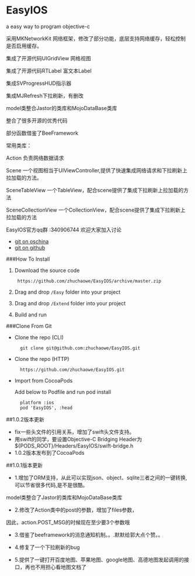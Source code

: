 EasyIOS
=======

a easy way to program objective-c 

采用MKNetworkKit 网络框架，修改了部分功能，底层支持网络缓存，轻松控制是否启用缓存。

集成了开源代码UIGridView 网格视图

集成了开源代码RTLabel 富文本Label

集成SVProgressHUD指示器

集成MJRefresh下拉刷新，有删改

model类整合Jastor的类库和MojoDataBase类库

整合了很多开源的优秀代码

部分函数借鉴了BeeFramework

常用类库：

Action 负责网络数据请求

Scene 一个视图相当于UIViewController,提供了快速集成网络请求和下拉刷新上拉加载的方法。

SceneTableView  一个TableView，配合scene提供了集成下拉刷新上拉加载的方法

SceneCollectionView 一个CollectionView，配合scene提供了集成下拉刷新上拉加载的方法

EasyIOS官方qq群 :340906744 欢迎大家加入讨论

* [git on oschina ](http://git.oschina.net/zhuchaowe/EasyIOS)
* [git on github ](https://github.com/zhuchaowe/EasyIOS)

###How To Install
1. Download the source code
		
		https://github.com/zhuchaowe/EasyIOS/archive/master.zip
2. Drag and drop `/Easy` folder into your project
3. Drag and drop `/Extend` folder into your project
4. Build and run

###Clone From Git
* Clone the repo (CLI)
		
		git clone git@github.com:zhuchaowe/EasyIOS.git
* Clone the repo (HTTP)
		
		https://github.com/zhuchaowe/EasyIOS.git
* Import from CocoaPods 

	Add below to Podfile and run pod install

		platform :ios
		pod 'EasyIOS', :head

##1.0.2版本更新

*  fix一些头文件的引用关系，增加了swift头文件支持。
*  用swift的同学，要设置Objective-C Bridging Header为${PODS_ROOT}/Headers/EasyIOS/swift-bridge.h
*  1.0.2版本发布到了CocoaPods

##1.0.1版本更新
* 1.增加了ORM支持，从此可以实现json、object、sqlite三者之间的一键转换,可以节省很多代码,是不是很酷。
		
model类整合了Jastor的类库和MojoDataBase类库

* 2.修改了Action类中的post的参数，增加了files参数，

因此，action.POST_MSG的时候现在至少要3个参数哦

* 3.借鉴了beeframework的消息通知机制。。.默默给郭大点个赞。。

* 4.修复了一个下拉刷新的bug

* 5.提供了一键打开百度地图、苹果地图、google地图、高德地图发起调用的接口，再也不用担心看地图文档了




